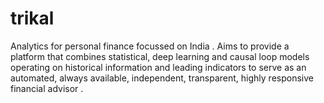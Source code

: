 # trikal
Analytics for personal finance focussed on India . Aims to  provide a platform that  combines statistical, deep learning and causal loop models operating on historical information and leading indicators to serve as an automated, always available,  independent, transparent,  highly responsive financial advisor .  
